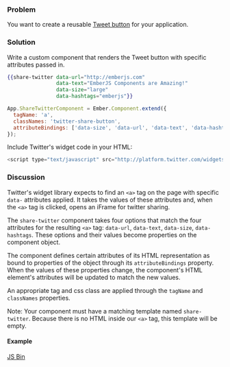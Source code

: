 ### Problem
You want to create a reusable [Tweet button](https://dev.twitter.com/docs/tweet-button)
for your application.

### Solution
Write a custom component that renders the Tweet button with specific attributes
passed in.

```handlebars
{{share-twitter data-url="http://emberjs.com" 
                data-text="EmberJS Components are Amazing!" 
                data-size="large" 
                data-hashtags="emberjs"}}

```

```javascript
App.ShareTwitterComponent = Ember.Component.extend({
  tagName: 'a',
  classNames: 'twitter-share-button',
  attributeBindings: ['data-size', 'data-url', 'data-text', 'data-hashtags']
});
```

Include Twitter's widget code in your HTML:

```javascript
<script type="text/javascript" src="http://platform.twitter.com/widgets.js" id="twitter-wjs"></script>
```

### Discussion
Twitter's widget library expects to find an `<a>` tag on the page with specific `data-` attributes applied.
It takes the values of these attributes and, when the `<a>` tag is clicked, opens an iFrame for twitter sharing.

The `share-twitter` component takes four options that match the four attributes for the resulting `<a>` tag:
`data-url`, `data-text`, `data-size`, `data-hashtags`. These options and their values become properties on the
component object. 

The component defines certain attributes of its HTML representation as bound to properties of the object through
its `attributeBindings` property. When the values of these properties change, the component's HTML element's
attributes will be updated to match the new values.


An appropriate tag and css class are applied through the `tagName` and `classNames` properties.


Note: Your component must have a matching template named `share-twitter`. Because there is no HTML inside our
`<a>` tag, this template will be empty.

#### Example

<a class="jsbin-embed" href="http://emberjs.jsbin.com/OpocEPu/1/edit?js,output">JS Bin</a>
